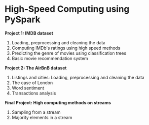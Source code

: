 # High-Speed Computing using PySpark <br>

**Project 1: IMDB dataset** <br>
1. Loading, preprocessing and cleaning the data <br>
2. Computing IMDb's ratings using high speed methods<br>
3. Predicting the genre of movies using classification trees<br>
4. Basic movie recommendation system <br>

**Project 2: The AirBnB dataset** <br>
1. Listings and cities: Loading, preprocessing and cleaning the data <br>
2. The case of London <br>
3. Word sentiment <br>
4. Transactions analysis <br>

**Final Project: High computing methods on streams** <br>
1. Sampling from a stream <br>
2. Majority elements in a stream <br>
